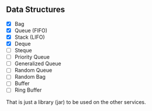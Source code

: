 ## Data Structures
- [x] Bag
- [x] Queue (FIFO)
- [x] Stack (LIFO)
- [x] Deque
- [ ] Steque
- [ ]  Priority Queue
- [ ]  Generalized Queue
- [ ]  Random Queue
- [ ]  Random Bag
- [ ]  Buffer
- [ ]  Ring Buffer

That is just a library (jar) to be used on the other services.
